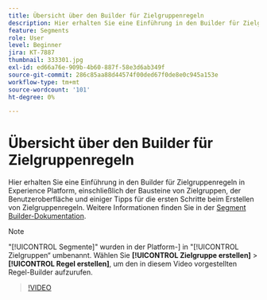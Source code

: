 ```yaml
---
title: Übersicht über den Builder für Zielgruppenregeln
description: Hier erhalten Sie eine Einführung in den Builder für Zielgruppenregeln in Experience Platform, einschließlich der Bausteine von Zielgruppen, der Benutzeroberfläche und einiger Tipps für die ersten Schritte beim Erstellen von Zielgruppenregeln.
feature: Segments
role: User
level: Beginner
jira: KT-7887
thumbnail: 333301.jpg
exl-id: ed66a76e-909b-4b60-887f-58e3d6ab349f
source-git-commit: 286c85aa88d44574f00ded67f0de8e0c945a153e
workflow-type: tm+mt
source-wordcount: '101'
ht-degree: 0%

---
```


# Übersicht über den Builder für Zielgruppenregeln

Hier erhalten Sie eine Einführung in den Builder für Zielgruppenregeln in Experience Platform, einschließlich der Bausteine von Zielgruppen, der Benutzeroberfläche und einiger Tipps für die ersten Schritte beim Erstellen von Zielgruppenregeln. Weitere Informationen finden Sie in der [Segment Builder-Dokumentation](https://experienceleague.adobe.com/docs/experience-platform/segmentation/ui/segment-builder.html?lang=de).

>[!NOTE]
>
> &quot;[!UICONTROL Segmente]&quot; wurden in der Platform-] in &quot;[!UICONTROL Zielgruppen“ umbenannt. Wählen Sie **[!UICONTROL Zielgruppe erstellen]** > **[!UICONTROL Regel erstellen]**, um den in diesem Video vorgestellten Regel-Builder aufzurufen.


>[!VIDEO](https://video.tv.adobe.com/v/333301/?learn=on&enablevpops)

